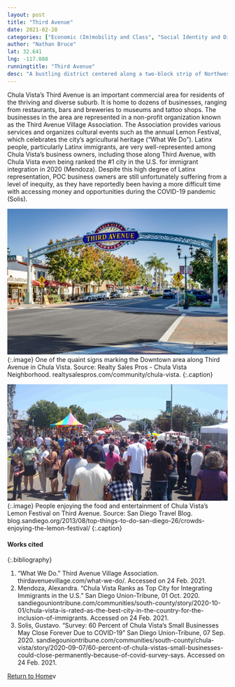 ```yaml
---
layout: post
title: "Third Avenue"
date: 2021-02-28
categories: ["Economic (Im)mobility and Class", "Social Identity and Diversity", "Immigration and Migration"]
author: "Nathan Bruce"
lat: 32.641
lng: -117.080
runningtitle: "Third Avenue"
desc: "A bustling district centered along a two-block strip of Northwest Chula Vista. Third Avenue contains a range of locally-owned small businesses."
---
```

Chula Vista’s Third Avenue is an important commercial area for residents of the thriving and diverse suburb. It is home to dozens of businesses, ranging from restaurants, bars and breweries to museums and tattoo shops. The businesses in the area are represented in a non-profit organization known as the Third Avenue Village Association. The Association provides various services and organizes cultural events such as the annual Lemon Festival, which celebrates the city’s agricultural heritage (“What We Do”). Latinx people, particularly Latinx immigrants, are very well-represented among Chula Vista’s business owners, including those along Third Avenue, with Chula Vista even being ranked the #1 city in the U.S. for immigrant integration in 2020 (Mendoza). Despite this high degree of Latinx representation, POC business owners are still unfortunately suffering from a level of inequity, as they have reportedly been having a more difficult time with accessing money and opportunities during the COVID-19 pandemic (Solis).

![Third Avenue Sign](images/ThirdAvenue_Pin5_Image1.jpg)
   {:.image} 
One of the quaint signs marking the Downtown area along Third Avenue in Chula Vista. 
Source: Realty Sales Pros - Chula Vista Neighborhood. realtysalespros.com/community/chula-vista.
   {:.caption} 

![Annual Lemon Festival](images/ThirdAvenue_Pin5_Image2.jpg)
   {:.image} 
People enjoying the food and entertainment of Chula Vista’s Lemon Festival on Third Avenue. Source: San Diego Travel Blog. blog.sandiego.org/2013/08/top-things-to-do-san-diego-26/crowds-enjoying-the-lemon-festival/
   {:.caption} 

#### Works cited

{:.bibliography}
1. “What We Do.” Third Avenue Village Association. thirdavenuevillage.com/what-we-do/. Accessed on 24 Feb. 2021.
2. Mendoza, Alexandra. “Chula Vista Ranks as Top City for Integrating Immigrants in the U.S.” San Diego Union-Tribune, 01 Oct. 2020. sandiegouniontribune.com/communities/south-county/story/2020-10-01/chula-vista-is-rated-as-the-best-city-in-the-country-for-the-inclusion-of-immigrants. Accessed on 24 Feb. 2021.
3. Solis, Gustavo. “Survey: 60 Percent of Chula Vista’s Small Businesses May Close Forever Due to COVID-19” San Diego Union-Tribune, 07 Sep. 2020. sandiegouniontribune.com/communities/south-county/chula-vista/story/2020-09-07/60-percent-of-chula-vistas-small-businesses-could-close-permanently-because-of-covid-survey-says. Accessed on 24 Feb. 2021.

[Return to Home](https://uclachicanxstudies.github.io/BarrioSuburbanisms/)v
